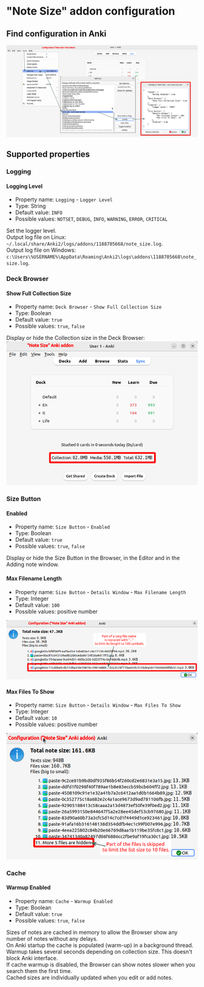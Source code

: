 # "Note Size" addon configuration

## Find configuration in Anki

![](https://raw.githubusercontent.com/Aleks-Ya/note-size-anki-addon/main/description/open_config.png)

## Supported properties

### Logging

#### Logging Level

- Property name: `Logging` - `Logger Level`
- Type: String
- Default value: `INFO`
- Possible values: `NOTSET`, `DEBUG`, `INFO`, `WARNING`, `ERROR`, `CRITICAL`

Set the logger level.  
Output log file on Linux: `~/.local/share/Anki2/logs/addons/1188705668/note_size.log`.  
Output log file on Windows: `c:\Users\%USERNAME%\AppData\Roaming\Anki2\logs\addons\1188705668\note_size.log`.

### Deck Browser

#### Show Full Collection Size

- Property name: `Deck Browser` - `Show Full Collection Size`
- Type: Boolean
- Default value: `true`
- Possible values: `true`, `false`

Display or hide the Collection size in the Deck Browser:  
![](https://raw.githubusercontent.com/Aleks-Ya/note-size-anki-addon/main/description/collection_size.png)

### Size Button

#### Enabled

- Property name: `Size Button` - `Enabled`
- Type: Boolean
- Default value: `true`
- Possible values: `true`, `false`

Display or hide the Size Button in the Browser, in the Editor and in the Adding note window.

#### Max Filename Length

- Property name: `Size Button` - `Details Window` - `Max Filename Length`
- Type: Integer
- Default value: `100`
- Possible values: positive number

![](https://raw.githubusercontent.com/Aleks-Ya/note-size-anki-addon/main/description/config_max_filename_length.png)

#### Max Files To Show

- Property name: `Size Button` - `Details Window` - `Max Files To Show`
- Type: Integer
- Default value: `10`
- Possible values: positive number

![](https://raw.githubusercontent.com/Aleks-Ya/note-size-anki-addon/main/description/config_max_files_to_show.png)

### Cache

#### Warmup Enabled

- Property name: `Cache` - `Warmup Enabled`
- Type: Boolean
- Default value: `true`
- Possible values: `true`, `false`

Sizes of notes are cached in memory to allow the Browser show any number of notes without any delays.  
On Anki startup the cache is populated (warm-up) in a background thread. Warmup takes several seconds depending on
collection size. This doesn't block Anki interface.  
If cache warmup is disabled, the Browser can show notes slower when you search them the first time.  
Cached sizes are individually updated when you edit or add notes.
